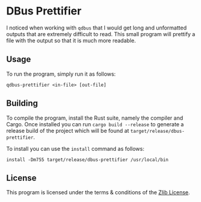 # DBus Prettifier

I noticed when working with `qdbus` that I would get long and unformatted
outputs that are extremely difficult to read. This small program will prettify
a file with the output so that it is much more readable.

## Usage

To run the program, simply run it as follows:

```console
qdbus-prettifier <in-file> [out-file]
```

## Building

To compile the program, install the Rust suite, namely the compiler and Cargo.
Once installed you can run `cargo build --release` to generate a release build
of the project which will be found at `target/release/dbus-prettifier`.

To install you can use the `install` command as follows:

```console
install -Dm755 target/release/dbus-prettifier /usr/local/bin
```

## License

This program is licensed under the terms & conditions of the [Zlib
License](LICENSE).
